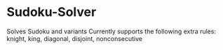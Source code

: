 # Sudoku-Solver
Solves Sudoku and variants
Currently supports the following extra rules: knight, king, diagonal, disjoint, nonconsecutive
